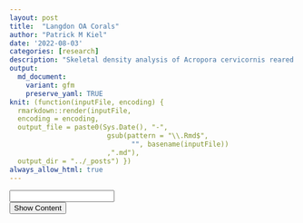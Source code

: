 ```yaml
---
layout: post
title:  "Langdon OA Corals"
author: "Patrick M Kiel"
date: '2022-08-03'
categories: [research]
description: "Skeletal density analysis of Acropora cervicornis reared under ocean acidification and control experiment conditions."
output:
  md_document:
    variant: gfm
    preserve_yaml: TRUE
knit: (function(inputFile, encoding) {
  rmarkdown::render(inputFile, 
  encoding = encoding, 
  output_file = paste0(Sys.Date(), "-",
                        gsub(pattern = "\\.Rmd$",
                              "", basename(inputFile))
                        ,".md"), 
  output_dir = "../_posts") })
always_allow_html: true
---
```


<script type="text/javascript">
window.onload = function() {
    //query string in the password
    const urlParams = new URLSearchParams(window.location.search);
    const pass = urlParams.get('pass')
    document.getElementById("password").value = pass;
};


function verify() {
  if (document.getElementById('password').value === 'acidification') {
    document.getElementById('HIDDENDIV').classList.remove("hidden"); 
    document.getElementById('credentials').classList.add("hidden"); // Hide the div containing the credentials
  } else {
    alert('Invalid Password! You cannot view this content.');
    password.setSelectionRange(0, password.value.length);
  }
  return false;
}
</script>
<style type="text/css">
/*Change content Display */
.hidden {
  display: none;
}
</style>
<!-- The password box -->

<div id="credentials">

<input type="text" id="password" onkeydown="if (event.keyCode == 13) verify()" />
<br/>
<input id="button" type="button" value="Show Content" onclick="verify()" />

</div>

<!-- The content we want to show after password -->

<div id="HIDDENDIV" class="hidden" markdown="1">

# Overview

Here, I analyze the 11 coral skeletons grown under OA and ambient
conditions. I first investigate the vertical extension and calcification
data collected by the Langdon Lab, and then I look at the response of
skeletal density to OA treatment. I further compare analyses at
different thresholding, different scales of segmentation, and the
different metrics I could standardize densities to facilitate “apples to
apples” comparisons.

To remove genotype-specific variability from the analysis, a subset of 8
genetically distinct corals is selected with 4 corals each in the
acidified group and the control group. The remaining 3 corals, all of
genotype ‘P-Lirman’ and in the control group, are then compared to the
other control corals to piece apart genotypic influence on skeletal bulk
densities.

# Linear Growth Analysis

The sharp drop offs and increases in vertical extension are likely the
artifact of a few erroneous data points. There were never 2 back to back
data points like this, so the total growth, from initial to final is
unaffeted.

![](/notebook/images/LangdonCorals/unnamed-chunk-3-1.png)<!-- -->![](/notebook/images/LangdonCorals/unnamed-chunk-3-2.png)<!-- -->![](/notebook/images/LangdonCorals/unnamed-chunk-3-3.png)<!-- -->![](/notebook/images/LangdonCorals/unnamed-chunk-3-4.png)<!-- -->![](/notebook/images/LangdonCorals/unnamed-chunk-3-5.png)<!-- -->

## Statistical Testing

#### Growth

![](/notebook/images/LangdonCorals/unnamed-chunk-4-1.png)<!-- -->

    ## # A tibble: 2 x 4
    ##   treatment variable statistic     p
    ##   <chr>     <chr>        <dbl> <dbl>
    ## 1 HCO2      growth       0.998 0.995
    ## 2 LCO2      growth       0.980 0.902

    ## # A tibble: 1 x 5
    ##     df1   df2 statistic     p variable
    ##   <int> <int>     <dbl> <dbl> <chr>   
    ## 1     1     6      1.32 0.294 growth

<table class=" lightable-classic" style="font-family: &quot;Arial Narrow&quot;, &quot;Source Sans Pro&quot;, sans-serif; margin-left: auto; margin-right: auto;">
<caption>
T-Test Results of Vertical Extension
</caption>
<thead>
<tr>
<th style="text-align:center;font-weight: bold;">
.y.
</th>
<th style="text-align:center;font-weight: bold;">
group1
</th>
<th style="text-align:center;font-weight: bold;">
group2
</th>
<th style="text-align:center;font-weight: bold;">
n1
</th>
<th style="text-align:center;font-weight: bold;">
n2
</th>
<th style="text-align:center;font-weight: bold;">
statistic
</th>
<th style="text-align:center;font-weight: bold;">
df
</th>
<th style="text-align:center;font-weight: bold;">
p
</th>
</tr>
</thead>
<tbody>
<tr>
<td style="text-align:center;">
growth
</td>
<td style="text-align:center;">
HCO2
</td>
<td style="text-align:center;">
LCO2
</td>
<td style="text-align:center;">
4
</td>
<td style="text-align:center;">
4
</td>
<td style="text-align:center;">
2.083
</td>
<td style="text-align:center;">
6
</td>
<td style="text-align:center;">
0.082
</td>
</tr>
</tbody>
</table>
<table class=" lightable-classic" style="font-family: &quot;Arial Narrow&quot;, &quot;Source Sans Pro&quot;, sans-serif; margin-left: auto; margin-right: auto;">
<caption>
Effect Size Results of Vertical Extension
</caption>
<thead>
<tr>
<th style="text-align:center;font-weight: bold;">
.y.
</th>
<th style="text-align:center;font-weight: bold;">
group1
</th>
<th style="text-align:center;font-weight: bold;">
group2
</th>
<th style="text-align:center;font-weight: bold;">
effsize
</th>
<th style="text-align:center;font-weight: bold;">
n1
</th>
<th style="text-align:center;font-weight: bold;">
n2
</th>
<th style="text-align:center;font-weight: bold;">
magnitude
</th>
</tr>
</thead>
<tbody>
<tr>
<td style="text-align:center;">
growth
</td>
<td style="text-align:center;">
HCO2
</td>
<td style="text-align:center;">
LCO2
</td>
<td style="text-align:center;">
1.473
</td>
<td style="text-align:center;">
4
</td>
<td style="text-align:center;">
4
</td>
<td style="text-align:center;">
large
</td>
</tr>
</tbody>
</table>

The mean growth in the HCO2 group was 35.43 mm (SD = 9.77mm), whereas
the mean in LCO2 group was 23.69mm (SD = 5.63mm). A Student’s
two-samples t-test showed that the difference was **not** statistically
significant, t(6) = 2.083, p &gt; 0.05, d = 1.473. Due to the small
sample size, a type 2 error might be happening where we are accepting
the null hypothesis. Further, the different number of days and times of
the year when corals were observed obfuscates any conclusions.

#### Productivity

Using the productivity (growth standardized to initial size) metric from
Lirman *et al.* 2014.
![](/notebook/images/LangdonCorals/unnamed-chunk-5-1.png)<!-- -->

    ## # A tibble: 2 x 4
    ##   treatment variable     statistic     p
    ##   <chr>     <chr>            <dbl> <dbl>
    ## 1 HCO2      productivity     0.962 0.794
    ## 2 LCO2      productivity     0.978 0.890

    ## # A tibble: 1 x 5
    ##     df1   df2 statistic     p variable    
    ##   <int> <int>     <dbl> <dbl> <chr>       
    ## 1     1     6   0.00748 0.934 productivity

<table class=" lightable-classic" style="font-family: &quot;Arial Narrow&quot;, &quot;Source Sans Pro&quot;, sans-serif; margin-left: auto; margin-right: auto;">
<caption>
T-Test Results of Vertical Extension
</caption>
<thead>
<tr>
<th style="text-align:center;font-weight: bold;">
.y.
</th>
<th style="text-align:center;font-weight: bold;">
group1
</th>
<th style="text-align:center;font-weight: bold;">
group2
</th>
<th style="text-align:center;font-weight: bold;">
n1
</th>
<th style="text-align:center;font-weight: bold;">
n2
</th>
<th style="text-align:center;font-weight: bold;">
statistic
</th>
<th style="text-align:center;font-weight: bold;">
df
</th>
<th style="text-align:center;font-weight: bold;">
p
</th>
</tr>
</thead>
<tbody>
<tr>
<td style="text-align:center;">
prod
</td>
<td style="text-align:center;">
HCO2
</td>
<td style="text-align:center;">
LCO2
</td>
<td style="text-align:center;">
4
</td>
<td style="text-align:center;">
4
</td>
<td style="text-align:center;">
-1.125
</td>
<td style="text-align:center;">
6
</td>
<td style="text-align:center;">
0.304
</td>
</tr>
</tbody>
</table>
<table class=" lightable-classic" style="font-family: &quot;Arial Narrow&quot;, &quot;Source Sans Pro&quot;, sans-serif; margin-left: auto; margin-right: auto;">
<caption>
Effect Size Results of Vertical Extension
</caption>
<thead>
<tr>
<th style="text-align:center;font-weight: bold;">
.y.
</th>
<th style="text-align:center;font-weight: bold;">
group1
</th>
<th style="text-align:center;font-weight: bold;">
group2
</th>
<th style="text-align:center;font-weight: bold;">
effsize
</th>
<th style="text-align:center;font-weight: bold;">
n1
</th>
<th style="text-align:center;font-weight: bold;">
n2
</th>
<th style="text-align:center;font-weight: bold;">
magnitude
</th>
</tr>
</thead>
<tbody>
<tr>
<td style="text-align:center;">
prod
</td>
<td style="text-align:center;">
HCO2
</td>
<td style="text-align:center;">
LCO2
</td>
<td style="text-align:center;">
-0.796
</td>
<td style="text-align:center;">
4
</td>
<td style="text-align:center;">
4
</td>
<td style="text-align:center;">
moderate
</td>
</tr>
</tbody>
</table>

The mean productivity in the HCO2 group was 0.04 mm (SD = 0.01mm),
whereas the mean in LCO2 group was 0.05mm (SD = 0.01mm). A Student’s
two-samples t-test showed that the difference was **not** statistically
significant, t(6) = -1.125, p &gt; 0.05, d = -0.796.

#### Number of Days

<table class=" lightable-classic" style="font-family: &quot;Arial Narrow&quot;, &quot;Source Sans Pro&quot;, sans-serif; margin-left: auto; margin-right: auto;">
<caption>
T-Test Results of Vertical Extension
</caption>
<thead>
<tr>
<th style="text-align:center;font-weight: bold;">
.y.
</th>
<th style="text-align:center;font-weight: bold;">
group1
</th>
<th style="text-align:center;font-weight: bold;">
group2
</th>
<th style="text-align:center;font-weight: bold;">
n1
</th>
<th style="text-align:center;font-weight: bold;">
n2
</th>
<th style="text-align:center;font-weight: bold;">
statistic
</th>
<th style="text-align:center;font-weight: bold;">
df
</th>
<th style="text-align:center;font-weight: bold;">
p
</th>
</tr>
</thead>
<tbody>
<tr>
<td style="text-align:center;">
days
</td>
<td style="text-align:center;">
HCO2
</td>
<td style="text-align:center;">
LCO2
</td>
<td style="text-align:center;">
4
</td>
<td style="text-align:center;">
4
</td>
<td style="text-align:center;">
4.154
</td>
<td style="text-align:center;">
3.905
</td>
<td style="text-align:center;">
0.015
</td>
</tr>
</tbody>
</table>
<table class=" lightable-classic" style="font-family: &quot;Arial Narrow&quot;, &quot;Source Sans Pro&quot;, sans-serif; margin-left: auto; margin-right: auto;">
<caption>
Effect Size Results of Vertical Extension
</caption>
<thead>
<tr>
<th style="text-align:center;font-weight: bold;">
.y.
</th>
<th style="text-align:center;font-weight: bold;">
group1
</th>
<th style="text-align:center;font-weight: bold;">
group2
</th>
<th style="text-align:center;font-weight: bold;">
effsize
</th>
<th style="text-align:center;font-weight: bold;">
n1
</th>
<th style="text-align:center;font-weight: bold;">
n2
</th>
<th style="text-align:center;font-weight: bold;">
magnitude
</th>
</tr>
</thead>
<tbody>
<tr>
<td style="text-align:center;">
days
</td>
<td style="text-align:center;">
HCO2
</td>
<td style="text-align:center;">
LCO2
</td>
<td style="text-align:center;">
2.938
</td>
<td style="text-align:center;">
4
</td>
<td style="text-align:center;">
4
</td>
<td style="text-align:center;">
large
</td>
</tr>
</tbody>
</table>

The mean days in experiment of the HCO2 group was 195 days (SD = 45.7),
whereas the mean in LCO2 group was 93 days (SD = NA). A Welch’s
two-samples t-test showed that the difference was statistically
significant, t(3.91) = 4.15, p &lt; 0.05, d = 2.938.

Due to the different number of days, I am trimming the observation of
the OA corals to approximately equal the number of days of the control
corals.

![](/notebook/images/LangdonCorals/unnamed-chunk-7-1.png)<!-- -->![](/notebook/images/LangdonCorals/unnamed-chunk-7-2.png)<!-- -->

# Calcification Analysis

Calcification rates were determined by weekly measurements of buoyant
weight. Mass gained during the experiment was standardized to initial
mass.

![](/notebook/images/LangdonCorals/unnamed-chunk-8-1.png)<!-- -->![](/notebook/images/LangdonCorals/unnamed-chunk-8-2.png)<!-- -->

The data becomes a little messy between December and February near the
end of the experiment with most of this mess centered around January
10th, 2022. Further, the different number of days and times of year as
seen in linear extension data is present here and continues to muddle
conclusions. Regardless, calcification is net positive by taking the
difference in mass from the final and initial measurements.

![](/notebook/images/LangdonCorals/unnamed-chunk-9-1.png)<!-- -->![](/notebook/images/LangdonCorals/unnamed-chunk-9-2.png)<!-- -->![](/notebook/images/LangdonCorals/unnamed-chunk-9-3.png)<!-- -->

Due to the different number of days, I am trimming the observation of
the OA corals to approximately equal the number of days of the control
corals.

![](/notebook/images/LangdonCorals/unnamed-chunk-10-1.png)<!-- -->![](/notebook/images/LangdonCorals/unnamed-chunk-10-2.png)<!-- -->

## Statistical Testing

![](/notebook/images/LangdonCorals/unnamed-chunk-11-1.png)<!-- -->

    ## # A tibble: 2 x 4
    ##   treatment variable statistic     p
    ##   <chr>     <chr>        <dbl> <dbl>
    ## 1 HCO2      G            0.909 0.479
    ## 2 LCO2      G            0.962 0.792

    ## # A tibble: 1 x 5
    ##     df1   df2 statistic     p variable
    ##   <int> <int>     <dbl> <dbl> <chr>   
    ## 1     1     6     0.290 0.610 G

<table class=" lightable-classic" style="font-family: &quot;Arial Narrow&quot;, &quot;Source Sans Pro&quot;, sans-serif; margin-left: auto; margin-right: auto;">
<caption>
T-Test Results of Vertical Extension
</caption>
<thead>
<tr>
<th style="text-align:center;font-weight: bold;">
.y.
</th>
<th style="text-align:center;font-weight: bold;">
group1
</th>
<th style="text-align:center;font-weight: bold;">
group2
</th>
<th style="text-align:center;font-weight: bold;">
n1
</th>
<th style="text-align:center;font-weight: bold;">
n2
</th>
<th style="text-align:center;font-weight: bold;">
statistic
</th>
<th style="text-align:center;font-weight: bold;">
df
</th>
<th style="text-align:center;font-weight: bold;">
p
</th>
</tr>
</thead>
<tbody>
<tr>
<td style="text-align:center;">
G
</td>
<td style="text-align:center;">
HCO2
</td>
<td style="text-align:center;">
LCO2
</td>
<td style="text-align:center;">
4
</td>
<td style="text-align:center;">
4
</td>
<td style="text-align:center;">
-3.79
</td>
<td style="text-align:center;">
6
</td>
<td style="text-align:center;">
0.009
</td>
</tr>
</tbody>
</table>
<table class=" lightable-classic" style="font-family: &quot;Arial Narrow&quot;, &quot;Source Sans Pro&quot;, sans-serif; margin-left: auto; margin-right: auto;">
<caption>
Effect Size Results of Vertical Extension
</caption>
<thead>
<tr>
<th style="text-align:center;font-weight: bold;">
.y.
</th>
<th style="text-align:center;font-weight: bold;">
group1
</th>
<th style="text-align:center;font-weight: bold;">
group2
</th>
<th style="text-align:center;font-weight: bold;">
effsize
</th>
<th style="text-align:center;font-weight: bold;">
n1
</th>
<th style="text-align:center;font-weight: bold;">
n2
</th>
<th style="text-align:center;font-weight: bold;">
magnitude
</th>
</tr>
</thead>
<tbody>
<tr>
<td style="text-align:center;">
G
</td>
<td style="text-align:center;">
HCO2
</td>
<td style="text-align:center;">
LCO2
</td>
<td style="text-align:center;">
-2.68
</td>
<td style="text-align:center;">
4
</td>
<td style="text-align:center;">
4
</td>
<td style="text-align:center;">
large
</td>
</tr>
</tbody>
</table>

The mean calcification rate in the HCO2 group was 4.85 mg/g/day (SD =
0.77), whereas the mean in LCO2 group was 7.42 mg/g/day (SD = 1.12). A
Student’s two-samples t-test showed that the difference was
statistically significant, t(6) = -3.79, p &lt; 0.01, d = -2.68.

![](/notebook/images/LangdonCorals/unnamed-chunk-12-1.png)<!-- -->

    ## # A tibble: 2 x 4
    ##   treatment variable statistic     p
    ##   <chr>     <chr>        <dbl> <dbl>
    ## 1 HCO2      days         0.917 0.521
    ## 2 LCO2      days         0.810 0.121

    ## # A tibble: 1 x 5
    ##     df1   df2 statistic     p variable
    ##   <int> <int>     <dbl> <dbl> <chr>   
    ## 1     1     6     0.962 0.365 days

<table class=" lightable-classic" style="font-family: &quot;Arial Narrow&quot;, &quot;Source Sans Pro&quot;, sans-serif; margin-left: auto; margin-right: auto;">
<caption>
T-Test Results of Vertical Extension
</caption>
<thead>
<tr>
<th style="text-align:center;font-weight: bold;">
.y.
</th>
<th style="text-align:center;font-weight: bold;">
group1
</th>
<th style="text-align:center;font-weight: bold;">
group2
</th>
<th style="text-align:center;font-weight: bold;">
n1
</th>
<th style="text-align:center;font-weight: bold;">
n2
</th>
<th style="text-align:center;font-weight: bold;">
statistic
</th>
<th style="text-align:center;font-weight: bold;">
df
</th>
<th style="text-align:center;font-weight: bold;">
p
</th>
</tr>
</thead>
<tbody>
<tr>
<td style="text-align:center;">
days
</td>
<td style="text-align:center;">
HCO2
</td>
<td style="text-align:center;">
LCO2
</td>
<td style="text-align:center;">
4
</td>
<td style="text-align:center;">
4
</td>
<td style="text-align:center;">
3.651
</td>
<td style="text-align:center;">
6
</td>
<td style="text-align:center;">
0.011
</td>
</tr>
</tbody>
</table>
<table class=" lightable-classic" style="font-family: &quot;Arial Narrow&quot;, &quot;Source Sans Pro&quot;, sans-serif; margin-left: auto; margin-right: auto;">
<caption>
Effect Size Results of Vertical Extension
</caption>
<thead>
<tr>
<th style="text-align:center;font-weight: bold;">
.y.
</th>
<th style="text-align:center;font-weight: bold;">
group1
</th>
<th style="text-align:center;font-weight: bold;">
group2
</th>
<th style="text-align:center;font-weight: bold;">
effsize
</th>
<th style="text-align:center;font-weight: bold;">
n1
</th>
<th style="text-align:center;font-weight: bold;">
n2
</th>
<th style="text-align:center;font-weight: bold;">
magnitude
</th>
</tr>
</thead>
<tbody>
<tr>
<td style="text-align:center;">
days
</td>
<td style="text-align:center;">
HCO2
</td>
<td style="text-align:center;">
LCO2
</td>
<td style="text-align:center;">
2.582
</td>
<td style="text-align:center;">
4
</td>
<td style="text-align:center;">
4
</td>
<td style="text-align:center;">
large
</td>
</tr>
</tbody>
</table>

The mean days in experiment of the HCO2 group was 242.5 days (SD =
74.44), whereas the mean in LCO2 group was 96.75 days (SD = 28.85). A
Student’s two-samples t-test showed that the difference was
statistically significant, t(6) = 3.65, p &lt; 0.05, d = 2.582.

# Growth Data Summarized

In summary, standardized vertical extension data was not signifcantly
different among treatment groups. However, calcification rates were
significantly different, with acidified groups having significantly less
calcification rates. This falls in line with other OA experiments which
observed a decreased in net calcification rates, but observed no
differences in linear extension.

However, the length of observation was significantly different with
control corals observed in the experiment significantly less than
acidified treatment corals. This is critical for phenotypically plastic
corals such as *A. cervicornis* (Kuffner *et al.* 2017), where the
corals’ morphology and bulk density will be shaped by its environment
over short amounts of time. Thus, the longer exposure of corals in lab
conditions will artificially increase its bulk density compared to
corals held in the lab over much shorter time frames. This is because
nursery grown corals grow in the midwater column and are highly porous
compared to corals grown in a lab which are affixed to a tag and held
stationary in an aquarium. Over time, the density will increase in the
lab relative to the nursery, and the amount of this density increase is
directly proportional to time in the lab and any experimental conditions
(acidified treatment). Since there is a difference in these two
variables (length of time and control/treatment), we are unable to parse
apart the relative significance of each of these factors, particularly
with the small sample size present.

# Skeletal Density Analysis

![Segmentation of
CT-Scan](/notebook/images/LangdonCorals/ctSegmentation.jpg)

Skeletal density of the corals was measured by CT scanning with a
Siemens Somatom Volume Zoom CT scanner at a resolution of
0.1mm scan<sup> − 1</sup>. The three dimensional reconstruction was
digitally bisected using the software Amira (ThermoFischer Scientific)
at the distance of new growth from the most distal slice of the apical
branch. Materials were first assigned ‘Old Growth’ (red) and ‘New
Growth’ (blue), where ‘Old Growth’ denotes the portion of the skeleton
that was present at the beginning of the experiment and ‘New Growth’
denotes the portion of the skeleton that is grown under treatment
conditions. The ‘New Growth’ section was then further segmented into
‘apical’ (purple) and ‘distal’ (green), where ‘apical’ and ‘distal’
denote 7.5mm sections of new growth. These standardized subsections
permit additional analyses of the skeletal densities. Finally, ‘Old
Growth’ and ‘New Growth’ were combined to do bulk scale analyses on the
complete coral.

Because coral growth has vertical and lateral components, the ‘Old
Growth’ material contains the initial skeleton and laterally grown
calcium carbonate. However, we are unable to accurately parse apart
these two growth forms in this material. Thus, ‘New Growth’, or the
portion of the skeleton that grew above the maximum height of the
initial skeleton, is the only section of the coral we can accurately
analyze for treatment effect on skeletal density.

Bisected Slice = Distal Slice − \[(*H*<sub>*f*</sub> − *H*<sub>*i*</sub>) \* 10\]
where *H* is measured in mm, and slices represent 0.1mm of the
skeleton’s reconstruction.

Then, holes were filled of the reconstruction to enclose the volume of
the skeleton to be comparable with methods that determine skeletal
density using the buoyant weight technique of wax sealed coral
fragments. Finally, the mean brightness of the entire volume of new
growth was converted to real-world skeletal density using aragonite
density phantoms.

Two different material thresholds were selected for further comparison.
The lab standard is to use -250, but I additionally tested -800 to
prevent the clipping of low brightness data that may occur near the
columella, apical tip, and the edge of the thecas. The result is the
increased volume of the reconstruction and a slight increase in the
brightness cumulative sum count, resulting in a overall reduction in
average determined density. I compare the different values of the new
growth at each of these thresholds in more depth below.

## Old Growth v New Growth

<table class=" lightable-classic" style="font-family: &quot;Arial Narrow&quot;, &quot;Source Sans Pro&quot;, sans-serif; margin-left: auto; margin-right: auto;">
<caption>
Density of bisected coral skeletons in g/cm^3, analyzed at standard -250
thresholding
</caption>
<thead>
<tr>
<th style="text-align:center;font-weight: bold;">
coral
</th>
<th style="text-align:center;font-weight: bold;">
treatment
</th>
<th style="text-align:center;font-weight: bold;">
Coral
</th>
<th style="text-align:center;font-weight: bold;">
NewGrowth
</th>
<th style="text-align:center;font-weight: bold;">
OldGrowth
</th>
</tr>
</thead>
<tbody>
<tr>
<td style="text-align:center;">
108b
</td>
<td style="text-align:center;">
HCO2
</td>
<td style="text-align:center;">
1.941
</td>
<td style="text-align:center;">
1.741
</td>
<td style="text-align:center;">
2.023
</td>
</tr>
<tr>
<td style="text-align:center;">
157
</td>
<td style="text-align:center;">
HCO2
</td>
<td style="text-align:center;">
1.789
</td>
<td style="text-align:center;">
1.700
</td>
<td style="text-align:center;">
1.866
</td>
</tr>
<tr>
<td style="text-align:center;">
187b
</td>
<td style="text-align:center;">
HCO2
</td>
<td style="text-align:center;">
1.661
</td>
<td style="text-align:center;">
1.432
</td>
<td style="text-align:center;">
1.755
</td>
</tr>
<tr>
<td style="text-align:center;">
271b
</td>
<td style="text-align:center;">
LCO2
</td>
<td style="text-align:center;">
1.501
</td>
<td style="text-align:center;">
1.168
</td>
<td style="text-align:center;">
1.590
</td>
</tr>
<tr>
<td style="text-align:center;">
433b
</td>
<td style="text-align:center;">
HCO2
</td>
<td style="text-align:center;">
2.015
</td>
<td style="text-align:center;">
1.537
</td>
<td style="text-align:center;">
2.087
</td>
</tr>
<tr>
<td style="text-align:center;">
439b
</td>
<td style="text-align:center;">
LCO2
</td>
<td style="text-align:center;">
1.779
</td>
<td style="text-align:center;">
1.520
</td>
<td style="text-align:center;">
1.818
</td>
</tr>
<tr>
<td style="text-align:center;">
456b
</td>
<td style="text-align:center;">
LCO2
</td>
<td style="text-align:center;">
1.632
</td>
<td style="text-align:center;">
1.457
</td>
<td style="text-align:center;">
1.672
</td>
</tr>
<tr>
<td style="text-align:center;">
496
</td>
<td style="text-align:center;">
LCO2
</td>
<td style="text-align:center;">
1.617
</td>
<td style="text-align:center;">
1.362
</td>
<td style="text-align:center;">
1.656
</td>
</tr>
</tbody>
</table>

![](/notebook/images/LangdonCorals/unnamed-chunk-13-1.png)<!-- -->

Across all materials, corals grown under LCO2 (control) are less dense
than treatment corals. Further, New Growth is less dense than Old Growth
which makes sense as the Old Growth contains the initial skeleton
present at the beginning of the experiment with the addition of lateral
thickening. Further, New Growth contains the fast growing apical branch
which is less dense than the basal portion of the colony.

The decreased density in control corals compared to acidified corals is
surprising, and does not agree with previous OA literature (Tambutte *et
al.* 2015; Mollica *et al.* 2018). One interpretation is that the
treatment group had significant effect on both the vertical extension
and the lateral thickening of coral growth, and thus treatment effect is
apparent in both the ‘New Growth’ and ‘Old Growth’ materials. As
mentioned before, this was to be expected, however we cannot parse apart
skeleton grown under treatment conditions in the Old Growth section.
**More likely, the differences in density is a factor of the amount of
time held in the experiment, with corals held in the experiment longer
have signifcantly more time to thicken the skeleton.**

### Correcting with calcification rates

If we assume that the rate of densification is equal to that of
calcifiction, we can use the calcification rate, along with the final
density of the new growth to compare corals.

### Statistical Testing

![](/notebook/images/LangdonCorals/unnamed-chunk-15-1.png)<!-- -->

    ## # A tibble: 6 x 5
    ##   treatment material  variable statistic     p
    ##   <chr>     <chr>     <chr>        <dbl> <dbl>
    ## 1 HCO2      Coral     density      0.963 0.796
    ## 2 HCO2      NewGrowth density      0.923 0.555
    ## 3 HCO2      OldGrowth density      0.950 0.719
    ## 4 LCO2      Coral     density      0.960 0.782
    ## 5 LCO2      NewGrowth density      0.939 0.651
    ## 6 LCO2      OldGrowth density      0.916 0.512

    ## # A tibble: 3 x 6
    ##   material    df1   df2 statistic     p variable
    ##   <chr>     <int> <int>     <dbl> <dbl> <chr>   
    ## 1 Coral         1     6    1.16   0.323 density 
    ## 2 NewGrowth     1     6    0.0137 0.911 density 
    ## 3 OldGrowth     1     6    1.95   0.212 density

<table class=" lightable-classic" style="font-family: &quot;Arial Narrow&quot;, &quot;Source Sans Pro&quot;, sans-serif; margin-left: auto; margin-right: auto;">
<caption>
Student’s T-Test Results of Standardized Density of Both Materials
</caption>
<thead>
<tr>
<th style="text-align:center;font-weight: bold;">
material
</th>
<th style="text-align:center;font-weight: bold;">
.y.
</th>
<th style="text-align:center;font-weight: bold;">
group1
</th>
<th style="text-align:center;font-weight: bold;">
group2
</th>
<th style="text-align:center;font-weight: bold;">
n1
</th>
<th style="text-align:center;font-weight: bold;">
n2
</th>
<th style="text-align:center;font-weight: bold;">
statistic
</th>
<th style="text-align:center;font-weight: bold;">
df
</th>
<th style="text-align:center;font-weight: bold;">
p
</th>
</tr>
</thead>
<tbody>
<tr>
<td style="text-align:center;">
Coral
</td>
<td style="text-align:center;">
density
</td>
<td style="text-align:center;">
HCO2
</td>
<td style="text-align:center;">
LCO2
</td>
<td style="text-align:center;">
4
</td>
<td style="text-align:center;">
4
</td>
<td style="text-align:center;">
2.248
</td>
<td style="text-align:center;">
6
</td>
<td style="text-align:center;">
0.066
</td>
</tr>
<tr>
<td style="text-align:center;">
NewGrowth
</td>
<td style="text-align:center;">
density
</td>
<td style="text-align:center;">
HCO2
</td>
<td style="text-align:center;">
LCO2
</td>
<td style="text-align:center;">
4
</td>
<td style="text-align:center;">
4
</td>
<td style="text-align:center;">
2.146
</td>
<td style="text-align:center;">
6
</td>
<td style="text-align:center;">
0.076
</td>
</tr>
<tr>
<td style="text-align:center;">
OldGrowth
</td>
<td style="text-align:center;">
density
</td>
<td style="text-align:center;">
HCO2
</td>
<td style="text-align:center;">
LCO2
</td>
<td style="text-align:center;">
4
</td>
<td style="text-align:center;">
4
</td>
<td style="text-align:center;">
2.783
</td>
<td style="text-align:center;">
6
</td>
<td style="text-align:center;">
0.032
</td>
</tr>
</tbody>
</table>
<table class=" lightable-classic" style="font-family: &quot;Arial Narrow&quot;, &quot;Source Sans Pro&quot;, sans-serif; margin-left: auto; margin-right: auto;">
<caption>
Effect Size Results of Standardized Density of Both Materials
</caption>
<thead>
<tr>
<th style="text-align:center;font-weight: bold;">
.y.
</th>
<th style="text-align:center;font-weight: bold;">
group1
</th>
<th style="text-align:center;font-weight: bold;">
group2
</th>
<th style="text-align:center;font-weight: bold;">
effsize
</th>
<th style="text-align:center;font-weight: bold;">
material
</th>
<th style="text-align:center;font-weight: bold;">
n1
</th>
<th style="text-align:center;font-weight: bold;">
n2
</th>
<th style="text-align:center;font-weight: bold;">
magnitude
</th>
</tr>
</thead>
<tbody>
<tr>
<td style="text-align:center;">
density
</td>
<td style="text-align:center;">
HCO2
</td>
<td style="text-align:center;">
LCO2
</td>
<td style="text-align:center;">
1.589
</td>
<td style="text-align:center;">
Coral
</td>
<td style="text-align:center;">
4
</td>
<td style="text-align:center;">
4
</td>
<td style="text-align:center;">
large
</td>
</tr>
<tr>
<td style="text-align:center;">
density
</td>
<td style="text-align:center;">
HCO2
</td>
<td style="text-align:center;">
LCO2
</td>
<td style="text-align:center;">
1.518
</td>
<td style="text-align:center;">
NewGrowth
</td>
<td style="text-align:center;">
4
</td>
<td style="text-align:center;">
4
</td>
<td style="text-align:center;">
large
</td>
</tr>
<tr>
<td style="text-align:center;">
density
</td>
<td style="text-align:center;">
HCO2
</td>
<td style="text-align:center;">
LCO2
</td>
<td style="text-align:center;">
1.968
</td>
<td style="text-align:center;">
OldGrowth
</td>
<td style="text-align:center;">
4
</td>
<td style="text-align:center;">
4
</td>
<td style="text-align:center;">
large
</td>
</tr>
</tbody>
</table>

A Student’s two-samples t-test only showed statistically significant
differences for the OldGrowth material, t(6) = 2.783, p &lt; 0.05, d =
1.968. The New Growth material and the complete coral was just outside
our significance threshold. There exist three interpretations: 1) The
skeletons were significantly different prior to the experiment and the
treatment did not alter the densities, or 2) the control treatment
precluded the lateral thickening of the corals while maintaining the
linear extension as evidenced by the similiar producitivty values and
densities of new growth, yet old growth (existing + latral thickening)
was diminished. This interpretation would be characteristic of growth
patterns seen in the literature for acidified groups, and not ambient
control groups. Or 3) the increase in density (although only significant
at the old growth) is a factor of the length of time in the treatment
with the theory explained above. Again, it is important to place these
interpretations alongside the small samples size.

## Thresholding Differences

As mentioned in the overview, the lab standard for analysis of coral CT
Scans is to set the lower threshold limit at -250. This clips some
brightness data and shrinks the calculated volume of the reconstruction
with the benefit of definitively selecting coral material only and not
air or other non-coral material. Since we are exploring low density
growth patterns in a controlled experiment, I sought to forgoe the
benefits of the conservative thresholding and employed a liberal
thresholding of -800.

Here, I am comparing the different determinations of the two settings.
In the image below you can see two identical slices at the different
thresholding limits. It is barely noticeable at this scale to the naked
eye, but there is slightly more material included in the -800
thresholding with the width of the columella being less than the width
of the columella in the -250. Thus, the increased thresholding permits
the region of interest (skeletal material) to penetrate into this low
density portion of the skeleton.

![CT-Scan Analysis Threshold
Compare](/notebook/images/LangdonCorals/thresholdCompare.jpg)

<table class=" lightable-classic" style="font-family: &quot;Arial Narrow&quot;, &quot;Source Sans Pro&quot;, sans-serif; margin-left: auto; margin-right: auto;">
<caption>
Average % Differences between -800 and -250 Thresholding
</caption>
<thead>
<tr>
<th style="text-align:center;font-weight: bold;">
metric
</th>
<th style="text-align:center;font-weight: bold;">
mean
</th>
<th style="text-align:center;font-weight: bold;">
sd
</th>
</tr>
</thead>
<tbody>
<tr>
<td style="text-align:center;">
density
</td>
<td style="text-align:center;">
-14.0
</td>
<td style="text-align:center;">
5.0
</td>
</tr>
<tr>
<td style="text-align:center;">
volume
</td>
<td style="text-align:center;">
17.2
</td>
<td style="text-align:center;">
7.1
</td>
</tr>
</tbody>
</table>

On average, the -800 thresholded reconstruction has a volume 17.2%
greater than the -250 reconstruction by including more low density
material, resulting in an average determined density 14% less than the
-250 reconstruction. This lines up well with our theory of segmentation.
Certainly, a -250 reconstruction should not be compared to a -800
reconstruction, but the variability within each group is fairly uniform.

With that in mind, I will proceed with the -800 reconstruction and
subsection out materials in the New Growth material. These densities
will be different than the New Growth shown above and will only be
compared to other -800 reconstructions.

## Subsectioning New Growth

![](/notebook/images/LangdonCorals/unnamed-chunk-17-1.png)<!-- -->

### Statistical Testing

![](/notebook/images/LangdonCorals/unnamed-chunk-18-1.png)<!-- -->

    ## # A tibble: 8 x 5
    ##   treatment material  variable statistic     p
    ##   <chr>     <fct>     <chr>        <dbl> <dbl>
    ## 1 HCO2      NewGrowth density      0.881 0.343
    ## 2 HCO2      apical    density      0.959 0.775
    ## 3 HCO2      remainder density      0.879 0.333
    ## 4 HCO2      distal    density      0.897 0.415
    ## 5 LCO2      NewGrowth density      0.982 0.911
    ## 6 LCO2      apical    density      0.864 0.273
    ## 7 LCO2      remainder density      0.841 0.198
    ## 8 LCO2      distal    density      0.963 0.800

    ## # A tibble: 4 x 6
    ##   material    df1   df2 statistic      p variable
    ##   <fct>     <int> <int>     <dbl>  <dbl> <chr>   
    ## 1 NewGrowth     1     6      4.81 0.0708 density 
    ## 2 apical        1     6      3.93 0.0948 density 
    ## 3 remainder     1     6      7.54 0.0335 density 
    ## 4 distal        1     6     12.3  0.0127 density

<table class=" lightable-classic" style="font-family: &quot;Arial Narrow&quot;, &quot;Source Sans Pro&quot;, sans-serif; margin-left: auto; margin-right: auto;">
<caption>
Student’s T-Test Results of Standardized Density of Both Materials
</caption>
<thead>
<tr>
<th style="text-align:center;font-weight: bold;">
material
</th>
<th style="text-align:center;font-weight: bold;">
.y.
</th>
<th style="text-align:center;font-weight: bold;">
group1
</th>
<th style="text-align:center;font-weight: bold;">
group2
</th>
<th style="text-align:center;font-weight: bold;">
n1
</th>
<th style="text-align:center;font-weight: bold;">
n2
</th>
<th style="text-align:center;font-weight: bold;">
statistic
</th>
<th style="text-align:center;font-weight: bold;">
df
</th>
<th style="text-align:center;font-weight: bold;">
p
</th>
</tr>
</thead>
<tbody>
<tr>
<td style="text-align:center;">
NewGrowth
</td>
<td style="text-align:center;">
density
</td>
<td style="text-align:center;">
HCO2
</td>
<td style="text-align:center;">
LCO2
</td>
<td style="text-align:center;">
4
</td>
<td style="text-align:center;">
4
</td>
<td style="text-align:center;">
2.486
</td>
<td style="text-align:center;">
4.354
</td>
<td style="text-align:center;">
0.063
</td>
</tr>
<tr>
<td style="text-align:center;">
apical
</td>
<td style="text-align:center;">
density
</td>
<td style="text-align:center;">
HCO2
</td>
<td style="text-align:center;">
LCO2
</td>
<td style="text-align:center;">
4
</td>
<td style="text-align:center;">
4
</td>
<td style="text-align:center;">
1.087
</td>
<td style="text-align:center;">
4.614
</td>
<td style="text-align:center;">
0.330
</td>
</tr>
<tr>
<td style="text-align:center;">
remainder
</td>
<td style="text-align:center;">
density
</td>
<td style="text-align:center;">
HCO2
</td>
<td style="text-align:center;">
LCO2
</td>
<td style="text-align:center;">
4
</td>
<td style="text-align:center;">
4
</td>
<td style="text-align:center;">
2.608
</td>
<td style="text-align:center;">
3.988
</td>
<td style="text-align:center;">
0.060
</td>
</tr>
<tr>
<td style="text-align:center;">
distal
</td>
<td style="text-align:center;">
density
</td>
<td style="text-align:center;">
HCO2
</td>
<td style="text-align:center;">
LCO2
</td>
<td style="text-align:center;">
4
</td>
<td style="text-align:center;">
4
</td>
<td style="text-align:center;">
2.914
</td>
<td style="text-align:center;">
4.132
</td>
<td style="text-align:center;">
0.042
</td>
</tr>
</tbody>
</table>
<table class=" lightable-classic" style="font-family: &quot;Arial Narrow&quot;, &quot;Source Sans Pro&quot;, sans-serif; margin-left: auto; margin-right: auto;">
<caption>
Effect Size Results of Standardized Density of Both Materials
</caption>
<thead>
<tr>
<th style="text-align:center;font-weight: bold;">
.y.
</th>
<th style="text-align:center;font-weight: bold;">
group1
</th>
<th style="text-align:center;font-weight: bold;">
group2
</th>
<th style="text-align:center;font-weight: bold;">
effsize
</th>
<th style="text-align:center;font-weight: bold;">
material
</th>
<th style="text-align:center;font-weight: bold;">
n1
</th>
<th style="text-align:center;font-weight: bold;">
n2
</th>
<th style="text-align:center;font-weight: bold;">
magnitude
</th>
</tr>
</thead>
<tbody>
<tr>
<td style="text-align:center;">
density
</td>
<td style="text-align:center;">
HCO2
</td>
<td style="text-align:center;">
LCO2
</td>
<td style="text-align:center;">
1.758
</td>
<td style="text-align:center;">
NewGrowth
</td>
<td style="text-align:center;">
4
</td>
<td style="text-align:center;">
4
</td>
<td style="text-align:center;">
large
</td>
</tr>
<tr>
<td style="text-align:center;">
density
</td>
<td style="text-align:center;">
HCO2
</td>
<td style="text-align:center;">
LCO2
</td>
<td style="text-align:center;">
0.769
</td>
<td style="text-align:center;">
apical
</td>
<td style="text-align:center;">
4
</td>
<td style="text-align:center;">
4
</td>
<td style="text-align:center;">
moderate
</td>
</tr>
<tr>
<td style="text-align:center;">
density
</td>
<td style="text-align:center;">
HCO2
</td>
<td style="text-align:center;">
LCO2
</td>
<td style="text-align:center;">
1.844
</td>
<td style="text-align:center;">
remainder
</td>
<td style="text-align:center;">
4
</td>
<td style="text-align:center;">
4
</td>
<td style="text-align:center;">
large
</td>
</tr>
<tr>
<td style="text-align:center;">
density
</td>
<td style="text-align:center;">
HCO2
</td>
<td style="text-align:center;">
LCO2
</td>
<td style="text-align:center;">
2.061
</td>
<td style="text-align:center;">
distal
</td>
<td style="text-align:center;">
4
</td>
<td style="text-align:center;">
4
</td>
<td style="text-align:center;">
large
</td>
</tr>
</tbody>
</table>

A Welch’s two-sample t-test only showed statistically significant
differences for the distal material, t(4.13) = 2.91, p &lt; 0.05, d =
2.061. The remainder material and the new growth material analyzed as a
whole was just outside our significance threshold, and the apical
matrial was highly variable and not significantly different, p &gt;
0.33. Thus, from the distal to apical regions of the new growth,
variability within treatment group increases and the ability to detect
treatment effect decreases. This falls in line with our understanding of
coral growth in the highly variable, fast growing apical tips. Further,
this closely aligns with the prior analysis of new growth v old growth,
where new growth was not signifcantly different between control and
treatment, but old growth was different between the groups. Finally, the
trend of denser skeletons in the control group compared to the treatment
group aligns with the previous analysis with the likely cause being the
amount of days grown in the lab.

## Estimating Mass Gain

Calcification can also be determined by multiplying the volume of the
new growth section by the average density of this material. We can
compare this calculated mass to to the buoyant weight data. We can
further see which thresholding has a better fit with the buoyant weight
data to add to our comparison of thesholding differnces.

![](/notebook/images/LangdonCorals/unnamed-chunk-19-1.png)<!-- -->

    ## 
    ## Call:
    ## lm(formula = calcMass ~ newMass, data = newMass)
    ## 
    ## Residuals:
    ##     Min      1Q  Median      3Q     Max 
    ## -0.6187 -0.3328 -0.1018  0.2494  1.0180 
    ## 
    ## Coefficients:
    ##             Estimate Std. Error t value Pr(>|t|)  
    ## (Intercept)   0.3837     0.3522   1.089   0.2943  
    ## newMass       0.3078     0.1332   2.312   0.0365 *
    ## ---
    ## Signif. codes:  0 '***' 0.001 '**' 0.01 '*' 0.05 '.' 0.1 ' ' 1
    ## 
    ## Residual standard error: 0.4958 on 14 degrees of freedom
    ## Multiple R-squared:  0.2762, Adjusted R-squared:  0.2246 
    ## F-statistic: 5.344 on 1 and 14 DF,  p-value: 0.03653

Multiplying ct scan density and volume underestimates the derived mass
gain as compared to buoyant weight data. To some extent, this was to be
expected. Calcification takes place not only in the new growth, but also
in the lateral thickening of the old growth section which was not
included in the CT Scan derived mass. Except for one data point which
nearly has a 1:1 relationship (85%), the other 7 corals have their
calculated mass gain at about 43% of mass gain as measured by buoyant
weight.

There was no observable difference in calculation of mass between the
250 and 800 thresholded reconstructions. Again, this was to be expected
as calculated gain in mass is the product of volume and density. The two
different reconstructions have nearly equal and opposite determinations
of each, balacing out the equation and resulting in nearly similar mass:
vol<sub>250</sub> &lt; vol<sub>800</sub>, *ρ*<sub>250</sub> &gt; *ρ*<sub>800</sub>, mass<sub>250</sub> ≈ mass<sub>800</sub>

## Standardization Metrics

### Number of Days in Treatment

Due to the different number of days in treatment and control groups, I
am tempted to standardize the density of the corals to its number of
days in treatment. This should standardize the number of days an
individual coral was able to fill in its skeleton in the laboratory at
its specified treatment.

There are multiple caveats: 1) we have already sectoned out the new
growth in the treatment, 2) units will be expressed in density/days
which is an arbitrary unit without a real-world meaning, and 3) the
range of the days are fairly large (&gt;150 days difference between
group means), and the data may just be incomparable.

![](/notebook/images/LangdonCorals/unnamed-chunk-20-1.png)<!-- -->![](/notebook/images/LangdonCorals/unnamed-chunk-20-2.png)<!-- -->

Nevertheless, here is the data standardized to the number of days in
treatment.

![](/notebook/images/LangdonCorals/unnamed-chunk-21-1.png)<!-- -->![](/notebook/images/LangdonCorals/unnamed-chunk-21-2.png)<!-- -->

Now, there are significant differences with LCO2 corals being denser
than OA corals. However, the differences across sectioned materials and
different thresholds is nearly uniform, suggesting that the driving
force is not the difference in densities of each material (as shown
above in the normal data and backed with theory), but rather the
standardizing metric. Further, the differences reflect the reciprocal of
the boxplot above, underscoring the difference in number of days is
driving the observed differences.

I conclude that standardizing to the number of days in treatment is not
an appropriate metric.

### Initial Height of Coral

Just as we standardized total vertical extension to initial height of
the coral, we can standardize density of the coral to its initial
height. However, this shares many of the same caveats from above, namely
that density/height is an arbitrary, potentially meaningless unit.

![](/notebook/images/LangdonCorals/unnamed-chunk-22-1.png)<!-- -->![](/notebook/images/LangdonCorals/unnamed-chunk-22-2.png)<!-- -->![](/notebook/images/LangdonCorals/unnamed-chunk-22-3.png)<!-- -->![](/notebook/images/LangdonCorals/unnamed-chunk-22-4.png)<!-- -->

    ## # A tibble: 3 x 9
    ##   material  .y.     group1 group2    n1    n2 statistic    df     p
    ## * <chr>     <chr>   <chr>  <chr>  <int> <int>     <dbl> <dbl> <dbl>
    ## 1 Coral     density HCO2   LCO2       4     4      1.42     6 0.206
    ## 2 NewGrowth density HCO2   LCO2       4     4      1.25     6 0.257
    ## 3 OldGrowth density HCO2   LCO2       4     4      1.52     6 0.18

    ## # A tibble: 4 x 9
    ##   material  .y.     group1 group2    n1    n2 statistic    df     p
    ## * <fct>     <chr>   <chr>  <chr>  <int> <int>     <dbl> <dbl> <dbl>
    ## 1 NewGrowth density HCO2   LCO2       4     4     1.34      6 0.229
    ## 2 apical    density HCO2   LCO2       4     4     0.979     6 0.366
    ## 3 remainder density HCO2   LCO2       4     4     1.38      6 0.216
    ## 4 distal    density HCO2   LCO2       4     4     1.39      6 0.215

Here, we see the same initial pattern with OA corals generally more
dense than control corals. However, significant differences between any
material has been lost. HCO2 corals had more variable initial height but
the mean value did not differ significantly.

### Initial Mass of Coral

Same concept, but using initial mass to standardize just as we did for
calcification.

![](/notebook/images/LangdonCorals/unnamed-chunk-23-1.png)<!-- -->![](/notebook/images/LangdonCorals/unnamed-chunk-23-2.png)<!-- -->![](/notebook/images/LangdonCorals/unnamed-chunk-23-3.png)<!-- -->![](/notebook/images/LangdonCorals/unnamed-chunk-23-4.png)<!-- -->

    ## # A tibble: 3 x 9
    ##   material  .y.     group1 group2    n1    n2 statistic    df      p
    ## * <chr>     <chr>   <chr>  <chr>  <int> <int>     <dbl> <dbl>  <dbl>
    ## 1 Coral     density HCO2   LCO2       4     4      2.14     6 0.076 
    ## 2 NewGrowth density HCO2   LCO2       4     4      1.68     6 0.145 
    ## 3 OldGrowth density HCO2   LCO2       4     4      2.29     6 0.0622

    ## # A tibble: 4 x 9
    ##   material  .y.     group1 group2    n1    n2 statistic    df     p
    ## * <fct>     <chr>   <chr>  <chr>  <int> <int>     <dbl> <dbl> <dbl>
    ## 1 NewGrowth density HCO2   LCO2       4     4      1.73     6 0.134
    ## 2 apical    density HCO2   LCO2       4     4      1.22     6 0.267
    ## 3 remainder density HCO2   LCO2       4     4      1.74     6 0.132
    ## 4 distal    density HCO2   LCO2       4     4      1.81     6 0.12

Again, the same initial pattern with significant differences between any
material lost.

# Genotype Variability

Finally, it is important to compare the variability of the population to
the variability of a genoype within that population to begin to
understand genotype-specific sensitivities. Here, I compare 3 ramets of
P-Lirman grown under LCO2 conditions and compare it to all LCO2 corals

![](/notebook/images/LangdonCorals/unnamed-chunk-24-1.png)<!-- -->![](/notebook/images/LangdonCorals/unnamed-chunk-24-2.png)<!-- -->

    ## # A tibble: 3 x 6
    ## # Groups:   material [3]
    ##   material  threshold statistic p.value parameter method                        
    ##   <chr>         <dbl>     <dbl>   <dbl>     <dbl> <chr>                         
    ## 1 Coral           250      2.70   0.260         2 Bartlett test of homogeneity ~
    ## 2 NewGrowth       250      2.65   0.266         2 Bartlett test of homogeneity ~
    ## 3 OldGrowth       250      2.55   0.279         2 Bartlett test of homogeneity ~

![](/notebook/images/LangdonCorals/unnamed-chunk-24-3.png)<!-- -->

    ##   Tukey multiple comparisons of means
    ##     95% family-wise confidence level
    ## 
    ## Fit: aov(formula = density ~ genotype, data = .)
    ## 
    ## $genotype
    ##                                  diff          lwr        upr     p adj
    ## P-Lirman-Everything Else   0.25151849  0.040800773 0.46223621 0.0156768
    ## total pop-Everything Else  0.15266046 -0.008427085 0.31374800 0.0666405
    ## total pop-P-Lirman        -0.09885804 -0.278558712 0.08084264 0.3864274

From this data, there are significant differences of skeletal density
among the genotype P-Lirman as compared to the rest of the population
(p&lt;0.05). However, when grouped together, there is no difference of
P-Lirman (p=0.386). This could suggest that there is significant
genotypic variability, shown here with only 3 corals compared to the 8
other corals. Certainly, more analysis needs to be done.

</div>

